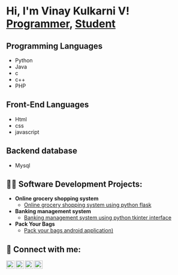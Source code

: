 <h1>Hi, I'm Vinay Kulkarni V! <br/><a href="https://github.com/VKVK123456">Programmer</a>, <a href="https://www.linkedin.com/in/joshmadakor/">Student</a></h1>

<h2>Programming Languages</h2>
<ul>
  <li>Python</li>
  <li>Java</li>
  <li>c</li>
  <li>c++</li>
  <li>PHP</li>
</ul>
<h2>Front-End Languages</h2>
<ul>
  <li>Html</li>
  <li>css</li>
  <li>javascript</li>
</ul>
<h2>Backend database</h2>
<ul>
  <li>Mysql</li>
</ul>
<h2>👨‍💻 Software Development Projects:</h2>

- <b>Online grocery shopping system</b>
  - [Online grocery shopping system using python flask](https://github.com/VKVK123456/VKPRGROCERYSHOPPINGSYSTEM.git)
- <b>Banking management system</b>
  - [Banking management system using python tkinter interface](https://github.com/VKVK123456/VKPRBANKINGMANAGEMENTSYSTEM.git)
- <b>Pack Your Bags</b>
  - [Pack your bags android application)](https://github.com/VKVK123456/VKPRBANKINGMANAGEMENTSYSTEM.git)


<h2> 🤳 Connect with me:</h2>

[<img align="left" alt="JoshMadakor | YouTube" width="22px" src="https://cdn.jsdelivr.net/npm/simple-icons@v3/icons/youtube.svg" />][youtube]
[<img align="left" alt="JoshMadakor | Twitter" width="22px" src="https://cdn.jsdelivr.net/npm/simple-icons@v3/icons/twitter.svg" />][twitter]
[<img align="left" alt="JoshMadakor | LinkedIn" width="22px" src="https://cdn.jsdelivr.net/npm/simple-icons@v3/icons/linkedin.svg" />][linkedin]
[<img align="left" alt="JoshMadakor | Instagram" width="22px" src="https://cdn.jsdelivr.net/npm/simple-icons@v3/icons/instagram.svg" />][instagram]

[twitter]: https://twitter.com/joshmadakor
[youtube]: https://www.youtube.com/c/joshmadakor
[instagram]: https://www.instagram.com/joshmadakor/
[linkedin]: https://linkedin.com/in/joshmadakor

<!--
**joshmadakor1/joshmadakor1** is a ✨ _special_ ✨ repository because its `README.md` (this file) appears on your GitHub profile.

Here are some ideas to get you started:

- 🔭 I’m currently working on ...
- 🌱 I’m currently learning ...
- 👯 I’m looking to collaborate on ...
- 🤔 I’m looking for help with ...
- 💬 Ask me about ...
- 📫 How to reach me: ...
- 😄 Pronouns: ...
- ⚡ Fun fact: ...
-->
